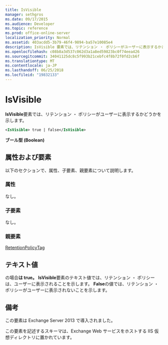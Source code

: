 ```yaml
---
title: IsVisible
manager: sethgros
ms.date: 09/17/2015
ms.audience: Developer
ms.topic: reference
ms.prod: office-online-server
localization_priority: Normal
ms.assetid: 403acdd5-3b79-46f4-9894-ba57e10085e4
description: IsVisible 要素では、リテンション ・ ポリシーがユーザーに表示するかどうかを示します。
ms.openlocfilehash: c08b8a3d537c062d3a1a8ed59823bc0f74eea426
ms.sourcegitcommit: 34041125dc8c5f993b21cebfc4f8b72f0fd2cb6f
ms.translationtype: MT
ms.contentlocale: ja-JP
ms.lasthandoff: 06/25/2018
ms.locfileid: "19832133"
---
```

# <a name="isvisible"></a>IsVisible

**IsVisible**要素では、リテンション ・ ポリシーがユーザーに表示するかどうかを示します。 
  
```XML
<IsVisible> true | false</IsVisible>
```

 **ブール型 (Boolean)**
## <a name="attributes-and-elements"></a>属性および要素

以下のセクションで、属性、子要素、親要素について説明します。
  
### <a name="attributes"></a>属性

なし。
  
### <a name="child-elements"></a>子要素

なし。
  
### <a name="parent-elements"></a>親要素

[RetentionPolicyTag](retentionpolicytag.md)
  
## <a name="text-value"></a>テキスト値

の場合**は true。** **IsVisible**要素のテキスト値では、リテンション ・ ポリシーは、ユーザーに表示されることを示します。 **False**の値では、リテンション ・ ポリシーがユーザーに表示されないことを示します。 
  
## <a name="remarks"></a>備考

この要素は Exchange Server 2013 で導入されました。
  
この要素を記述するスキーマは、Exchange Web サービスをホストする IIS 仮想ディレクトリに置かれています。
  

